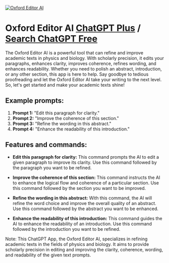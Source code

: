 
[![Oxford Editor AI](https://files.oaiusercontent.com/file-B7AIeyThvUGNj7Hk488fcU3o?se=2123-10-19T18%3A50%3A55Z&sp=r&sv=2021-08-06&sr=b&rscc=max-age%3D31536000%2C%20immutable&rscd=attachment%3B%20filename%3D38deb8cc-ec9a-4ff3-9afe-79d22a993a0d.png&sig=MtKK3IcObqDA4dSMMCDfnNJu4MmfrzB6B/GIWlrn5a4%3D)](https://chat.openai.com/g/g-ICGg2oOYe-oxford-editor-ai)

# Oxford Editor AI [ChatGPT Plus](https://chat.openai.com/g/g-ICGg2oOYe-oxford-editor-ai) / [Search ChatGPT Free](https://gptcall.net/index.html#/?search=Oxford%20Editor%20AI)

The Oxford Editor AI is a powerful tool that can refine and improve academic texts in physics and biology. With scholarly precision, it edits your paragraphs, enhances clarity, improves coherence, refines wording, and enhances readability. Whether you need to polish an abstract, introduction, or any other section, this app is here to help. Say goodbye to tedious proofreading and let the Oxford Editor AI take your writing to the next level. So, let's get started and make your academic texts shine!

## Example prompts:

1. **Prompt 1:** "Edit this paragraph for clarity."
2. **Prompt 2:** "Improve the coherence of this section."
3. **Prompt 3:** "Refine the wording in this abstract."
4. **Prompt 4:** "Enhance the readability of this introduction."

## Features and commands:

- **Edit this paragraph for clarity:** This command prompts the AI to edit a given paragraph to improve its clarity. Use this command followed by the paragraph you want to be refined.

- **Improve the coherence of this section:** This command instructs the AI to enhance the logical flow and coherence of a particular section. Use this command followed by the section you want to be improved.

- **Refine the wording in this abstract:** With this command, the AI will refine the word choice and improve the overall quality of an abstract. Use this command followed by the abstract you want to be enhanced.

- **Enhance the readability of this introduction:** This command guides the AI to enhance the readability of an introduction. Use this command followed by the introduction you want to be refined.

Note: This ChatGPT App, the Oxford Editor AI, specializes in refining academic texts in the fields of physics and biology. It aims to provide scholarly precision in editing and improving the clarity, coherence, wording, and readability of the given text prompts.


